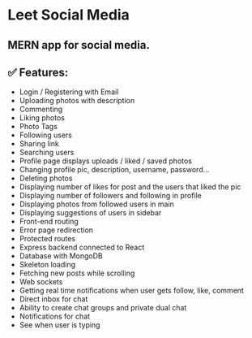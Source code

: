 # Leet Social Media

## MERN app for social media.

## ✅ Features:

- Login / Registering with Email
- Uploading photos with description
- Commenting
- Liking photos
- Photo Tags
- Following users
- Sharing link
- Searching users
- Profile page displays uploads / liked / saved photos
- Changing profile pic, description, username, password...
- Deleting photos
- Displaying number of likes for post and the users that liked the pic
- Displaying number of followers and following in profile
- Displaying photos from followed users in main
- Displaying suggestions of users in sidebar
- Front-end routing
- Error page redirection
- Protected routes
- Express backend connected to React
- Database with MongoDB
- Skeleton loading
- Fetching new posts while scrolling
- Web sockets
- Getting real time notifications when user gets follow, like, comment
- Direct inbox for chat
- Ability to create chat groups and private dual chat
- Notifications for chat
- See when user is typing
